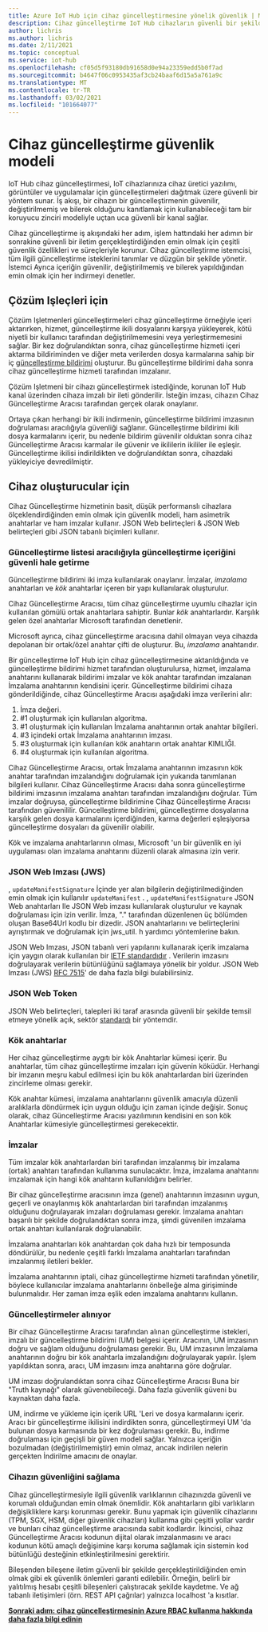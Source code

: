 ```yaml
---
title: Azure IoT Hub için cihaz güncelleştirmesine yönelik güvenlik | Microsoft Docs
description: Cihaz güncelleştirme IoT Hub cihazların güvenli bir şekilde güncelleştirilmesini sağlar.
author: lichris
ms.author: lichris
ms.date: 2/11/2021
ms.topic: conceptual
ms.service: iot-hub
ms.openlocfilehash: cf05d5f93180db91658d0e94a23359edd5b0f7ad
ms.sourcegitcommit: b4647f06c0953435af3cb24baaf6d15a5a761a9c
ms.translationtype: MT
ms.contentlocale: tr-TR
ms.lasthandoff: 03/02/2021
ms.locfileid: "101664077"
---
```

# <a name="device-update-security-model"></a>Cihaz güncelleştirme güvenlik modeli

IoT Hub cihaz güncelleştirmesi, IoT cihazlarınıza cihaz üretici yazılımı, görüntüler ve uygulamalar için güncelleştirmeleri dağıtmak üzere güvenli bir yöntem sunar. İş akışı, bir cihazın bir güncelleştirmenin güvenilir, değiştirilmemiş ve bilerek olduğunu kanıtlamak için kullanabileceği tam bir koruyucu zinciri modeliyle uçtan uca güvenli bir kanal sağlar.

Cihaz güncelleştirme iş akışındaki her adım, işlem hattındaki her adımın bir sonrakine güvenli bir iletim gerçekleştirdiğinden emin olmak için çeşitli güvenlik özellikleri ve süreçleriyle korunur. Cihaz güncelleştirme istemcisi, tüm ilgili güncelleştirme isteklerini tanımlar ve düzgün bir şekilde yönetir. İstemci Ayrıca içeriğin güvenilir, değiştirilmemiş ve bilerek yapıldığından emin olmak için her indirmeyi denetler.

## <a name="for-solution-operators"></a>Çözüm Işleçleri için

Çözüm Işletmenleri güncelleştirmeleri cihaz güncelleştirme örneğiyle içeri aktarırken, hizmet, güncelleştirme ikili dosyalarını karşıya yükleyerek, kötü niyetli bir kullanıcı tarafından değiştirilmemesini veya yerleştirmemesini sağlar. Bir kez doğrulandıktan sonra, cihaz güncelleştirme hizmeti içeri aktarma bildiriminden ve diğer meta verilerden dosya karmalarına sahip bir iç [güncelleştirme bildirimi](./update-manifest.md) oluşturur. Bu güncelleştirme bildirimi daha sonra cihaz güncelleştirme hizmeti tarafından imzalanır.

Çözüm Işletmeni bir cihazı güncelleştirmek istediğinde, korunan IoT Hub kanal üzerinden cihaza imzalı bir ileti gönderilir. İsteğin imzası, cihazın Cihaz Güncelleştirme Aracısı tarafından gerçek olarak onaylanır. 

Ortaya çıkan herhangi bir ikili indirmenin, güncelleştirme bildirimi imzasının doğrulaması aracılığıyla güvenliği sağlanır. Güncelleştirme bildirimi ikili dosya karmalarını içerir, bu nedenle bildirim güvenilir olduktan sonra cihaz Güncelleştirme Aracısı karmalar ile güvenir ve ikililerin ikililer ile eşleşir. Güncelleştirme ikilisi indirildikten ve doğrulandıktan sonra, cihazdaki yükleyiciye devredilmiştir.

## <a name="for-device-builders"></a>Cihaz oluşturucular için

Cihaz Güncelleştirme hizmetinin basit, düşük performanslı cihazlara ölçeklendirdiğinden emin olmak için güvenlik modeli, ham asimetrik anahtarlar ve ham imzalar kullanır. JSON Web belirteçleri & JSON Web belirteçleri gibi JSON tabanlı biçimleri kullanır.

### <a name="securing-update-content-via-the-update-manifest"></a>Güncelleştirme listesi aracılığıyla güncelleştirme içeriğini güvenli hale getirme

Güncelleştirme bildirimi iki imza kullanılarak onaylanır. İmzalar, *imzalama* anahtarları ve *kök* anahtarlar içeren bir yapı kullanılarak oluşturulur.

Cihaz Güncelleştirme Aracısı, tüm cihaz güncelleştirme uyumlu cihazlar için kullanılan gömülü ortak anahtarlara sahiptir. Bunlar *kök* anahtarlardır. Karşılık gelen özel anahtarlar Microsoft tarafından denetlenir.

Microsoft ayrıca, cihaz güncelleştirme aracısına dahil olmayan veya cihazda depolanan bir ortak/özel anahtar çifti de oluşturur. Bu, *imzalama* anahtarıdır.

Bir güncelleştirme IoT Hub için cihaz güncelleştirmesine aktarıldığında ve güncelleştirme bildirimi hizmet tarafından oluşturulursa, hizmet, imzalama anahtarını kullanarak bildirimi imzalar ve kök anahtar tarafından imzalanan İmzalama anahtarının kendisini içerir. Güncelleştirme bildirimi cihaza gönderildiğinde, cihaz Güncelleştirme Aracısı aşağıdaki imza verilerini alır:

1. İmza değeri.
2. #1 oluşturmak için kullanılan algoritma.
3. #1 oluşturmak için kullanılan İmzalama anahtarının ortak anahtar bilgileri.
4. #3 içindeki ortak İmzalama anahtarının imzası.
5. #3 oluşturmak için kullanılan kök anahtarın ortak anahtar KIMLIĞI.
6. #4 oluşturmak için kullanılan algoritma.

Cihaz Güncelleştirme Aracısı, ortak İmzalama anahtarının imzasının kök anahtar tarafından imzalandığını doğrulamak için yukarıda tanımlanan bilgileri kullanır. Cihaz Güncelleştirme Aracısı daha sonra güncelleştirme bildirimi imzasının imzalama anahtarı tarafından imzalandığını doğrular. Tüm imzalar doğruysa, güncelleştirme bildirimine Cihaz Güncelleştirme Aracısı tarafından güvenililir. Güncelleştirme bildirimi, güncelleştirme dosyalarına karşılık gelen dosya karmalarını içerdiğinden, karma değerleri eşleşiyorsa güncelleştirme dosyaları da güvenilir olabilir.

Kök ve imzalama anahtarlarının olması, Microsoft 'un bir güvenlik en iyi uygulaması olan imzalama anahtarını düzenli olarak almasına izin verir.

### <a name="json-web-signature-jws"></a>JSON Web Imzası (JWS)

, `updateManifestSignature` İçinde yer alan bilgilerin değiştirilmediğinden emin olmak için kullanılır `updateManifest` . , `updateManifestSignature` JSON Web anahtarları Ile JSON Web imzası kullanılarak oluşturulur ve kaynak doğrulaması için izin verilir. İmza, "." tarafından düzenlenen üç bölümden oluşan Base64Url kodlu bir dizedir.  JSON anahtarlarını ve belirteçlerini ayrıştırmak ve doğrulamak için jws_util. h yardımcı yöntemlerine bakın.

JSON Web Imzası, JSON tabanlı veri yapılarını kullanarak içerik imzalama için yaygın olarak kullanılan bir [IETF standardıdır](https://tools.ietf.org/html/rfc7515) . Verilerin imzasını doğrulayarak verilerin bütünlüğünü sağlamaya yönelik bir yoldur. JSON Web Imzası (JWS) [RFC 7515](https://www.rfc-editor.org/info/rfc7515)' de daha fazla bilgi bulabilirsiniz.

### <a name="json-web-token"></a>JSON Web Token

JSON Web belirteçleri, talepleri iki taraf arasında güvenli bir şekilde temsil etmeye yönelik açık, sektör [standardı](https://tools.ietf.org/html/rfc7519) bir yöntemdir.

### <a name="root-keys"></a>Kök anahtarlar

Her cihaz güncelleştirme aygıtı bir kök Anahtarlar kümesi içerir. Bu anahtarlar, tüm cihaz güncelleştirme imzaları için güvenin köküdür. Herhangi bir imzanın meşru kabul edilmesi için bu kök anahtarlardan biri üzerinden zincirleme olması gerekir.

Kök anahtar kümesi, imzalama anahtarlarını güvenlik amacıyla düzenli aralıklarla döndürmek için uygun olduğu için zaman içinde değişir. Sonuç olarak, cihaz Güncelleştirme Aracısı yazılımının kendisini en son kök Anahtarlar kümesiyle güncelleştirmesi gerekecektir. 

### <a name="signatures"></a>İmzalar

Tüm imzalar kök anahtarlardan biri tarafından imzalanmış bir imzalama (ortak) anahtarı tarafından kullanıma sunulacaktır. İmza, imzalama anahtarını imzalamak için hangi kök anahtarın kullanıldığını belirler. 

Bir cihaz güncelleştirme aracısının imza (genel) anahtarının imzasının uygun, geçerli ve onaylanmış kök anahtarlardan biri tarafından imzalanmış olduğunu doğrulayarak imzaları doğrulaması gerekir. İmzalama anahtarı başarılı bir şekilde doğrulandıktan sonra imza, şimdi güvenilen imzalama ortak anahtarı kullanılarak doğrulanabilir.

İmzalama anahtarları kök anahtardan çok daha hızlı bir temposunda döndürülür, bu nedenle çeşitli farklı İmzalama anahtarları tarafından imzalanmış iletileri bekler. 

İmzalama anahtarının iptali, cihaz güncelleştirme hizmeti tarafından yönetilir, böylece kullanıcılar imzalama anahtarlarını önbelleğe alma girişiminde bulunmalıdır. Her zaman imza eşlik eden imzalama anahtarını kullanın.

### <a name="receiving-updates"></a>Güncelleştirmeler alınıyor

Bir cihaz Güncelleştirme Aracısı tarafından alınan güncelleştirme istekleri, imzalı bir güncelleştirme bildirimi (UM) belgesi içerir. Aracının, UM imzasının doğru ve sağlam olduğunu doğrulaması gerekir. Bu, UM imzasının İmzalama anahtarının doğru bir kök anahtarla imzalandığını doğrulayarak yapılır. İşlem yapıldıktan sonra, aracı, UM imzasını imza anahtarına göre doğrular.

UM imzası doğrulandıktan sonra cihaz Güncelleştirme Aracısı Buna bir "Truth kaynağı" olarak güvenebileceği. Daha fazla güvenlik güveni bu kaynaktan daha fazla. 

UM, indirme ve yükleme için içerik URL 'Leri ve dosya karmalarını içerir. Aracı bir güncelleştirme ikilisini indirdikten sonra, güncelleştirmeyi UM 'da bulunan dosya karmasında bir kez doğrulaması gerekir. Bu, indirme doğrulaması için geçişli bir güven modeli sağlar. Yalnızca içeriğin bozulmadan (değiştirilmemiştir) emin olmaz, ancak indirilen nelerin gerçekten İndirilme amacını de onaylar. 

### <a name="securing-the-device"></a>Cihazın güvenliğini sağlama

Cihaz güncelleştirmesiyle ilgili güvenlik varlıklarının cihazınızda güvenli ve korumalı olduğundan emin olmak önemlidir. Kök anahtarların gibi varlıkların değişikliklere karşı korunması gerekir. Bunu yapmak için güvenlik cihazlarını (TPM, SGX, HSM, diğer güvenlik cihazları) kullanma gibi çeşitli yollar vardır ve bunları cihaz güncelleştirme aracısında sabit kodlardır. İkincisi, cihaz Güncelleştirme Aracısı kodunun dijital olarak imzalanmasını ve aracı kodunun kötü amaçlı değişimine karşı koruma sağlamak için sistemin kod bütünlüğü desteğinin etkinleştirilmesini gerektirir.

Bileşenden bileşene iletim güvenli bir şekilde gerçekleştirildiğinden emin olmak gibi ek güvenlik önlemleri garanti edilebilir. Örneğin, belirli bir yalıtılmış hesabı çeşitli bileşenleri çalıştıracak şekilde kaydetme. Ve ağ tabanlı iletişimleri (örn. REST API çağrılar) yalnızca localhost 'a kısıtlar.

**[Sonraki adım: cihaz güncelleştirmesinin Azure RBAC kullanma hakkında daha fazla bilgi edinin](.\device-update-control-access.md)**